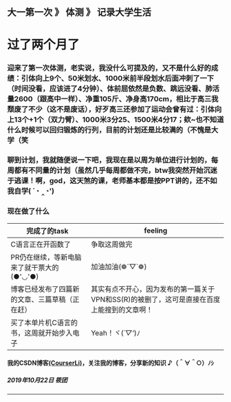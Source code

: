
大一第一次 》 体测 》 记录大学生活
---

# 过了两个月了

### 迎来了第一次体测，老实说，我没什么可提及的，又不是什么好的成绩：引体向上9个、50米划水、1000米前半段划水后面冲刺了一下（时间没看，应该进了4分钟）、体前屈依然是负数、跳远没看、肺活量2600（跟高中一样）、净重105斤、净身高170cm，相比于高三我颓废了不少（这不是废话），好歹高三还参加了运动会曾有过：引体向上13个+1个（双力臂）、1000米3分25、1500米4分17；欸~也不知道什么时候可以回归锻炼的行列，目前的计划还是比较满的（不愧是大学（笑


### 聊到计划，我就随便说一下吧，我现在是以周为单位进行计划的，每周都有不同量的计划（虽然几乎每周都做不完，btw我突然开始沉迷于逃课！啊，god，这天煞的课，老师基本都是按PPT讲的，还不如我自学( ´◔ ‸◔')


### 现在做了什么
| 完成了的task         | feeling |     
| -------------                     |-------------|
| C语言正在开函数了| 争取这周做完 |
| PR仍在继续，等新电脑来了就干票大的(●'◡'●)              | 加油加油(❁´▽`❁) |     
| 博客已经发布了四篇新的文章、三篇草稿（正在赶）| 其实有点不开心，因为发布的第一篇关于VPN和SS(R)的被删了，这可是直接在百度上能搜到的文章啊！| 
|  买了本单片机C语言的书，这周就开始步入电子  | Yeah！ヾ(*´▽‘*)ﾉ |   

#### 我的CSDN博客[(CourserLi)](https://blog.csdn.net/CourserLi/article/details/102647876)，关注我的博客，分享新的知识 ♪（＾∀＾○）ﾉｼ




##### 2019年10月22日 筱团
---
